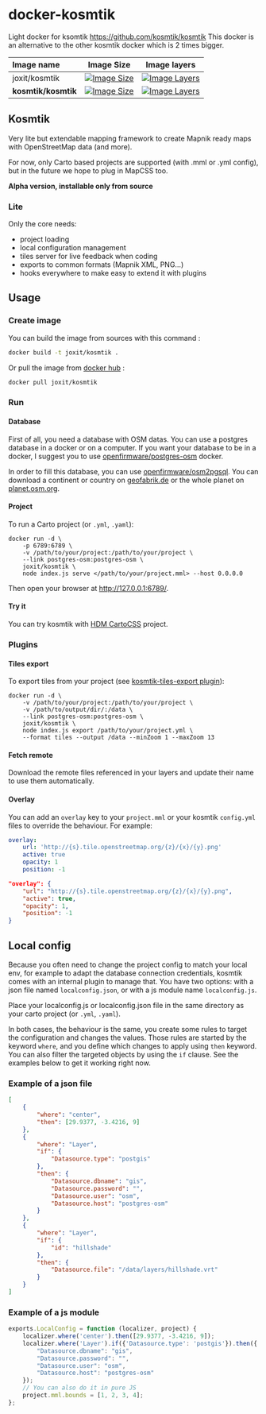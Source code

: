 # docker-kosmtik
Light docker for ksomtik https://github.com/kosmtik/kosmtik
This docker is an alternative to the other kosmtik docker which is 2 times bigger.

| Image name | Image Size | Image layers |
| :---- | ---- | ---- |
| joxit/kosmtik | [![Image Size](https://img.shields.io/imagelayers/image-size/joxit/kosmtik/latest.svg)](https://imagelayers.io/?images=joxit/kosmtik:latest) | [![Image Layers](https://img.shields.io/imagelayers/layers/joxit/kosmtik/latest.svg)](https://imagelayers.io/?images=joxit/kosmtik:latest)
| **kosmtik/kosmtik** | [![Image Size](https://img.shields.io/imagelayers/image-size/kosmtik/kosmtik/latest.svg)](https://imagelayers.io/?images=kosmtik/kosmtik:latest) | [![Image Layers](https://img.shields.io/imagelayers/layers/kosmtik/kosmtik/latest.svg)](https://imagelayers.io/?images=kosmtik/kosmtik:latest)

## Kosmtik

Very lite but extendable mapping framework to create Mapnik ready maps with
OpenStreetMap data (and more).

For now, only Carto based projects are supported (with .mml or .yml config),
but in the future we hope to plug in MapCSS too.

**Alpha version, installable only from source**

### Lite

Only the core needs:

- project loading
- local configuration management
- tiles server for live feedback when coding
- exports to common formats (Mapnik XML, PNG…)
- hooks everywhere to make easy to extend it with plugins

## Usage
### Create image
You can build the image from sources with this command :
```sh
docker build -t joxit/kosmtik .
```

Or pull the image from [docker hub](https://hub.docker.com/r/joxit/kosmtik/) :
```sh
docker pull joxit/kosmtik
```

### Run

#### Database

First of all, you need a database with OSM datas. You can use a postgres database in a docker or on a computer.
If you want your database to be in a docker, I suggest you to use [openfirmware/postgres-osm](https://hub.docker.com/r/openfirmware/postgres-osm/) docker.

In order to fill this database, you can use [openfirmware/osm2pgsql](https://hub.docker.com/r/openfirmware/osm2pgsql/). You can download a continent or country on [geofabrik.de](http://download.geofabrik.de/) or the whole planet on [planet.osm.org](http://planet.osm.org/).

#### Project

To run a Carto project (or `.yml`, `.yaml`):

```
docker run -d \
    -p 6789:6789 \
    -v /path/to/your/project:/path/to/your/project \
    --link postgres-osm:postgres-osm \
    joxit/kosmtik \
    node index.js serve </path/to/your/project.mml> --host 0.0.0.0
```

Then open your browser at http://127.0.0.1:6789/.

#### Try it

You can try kosmtik with [HDM CartoCSS](https://github.com/hotosm/HDM-CartoCSS) project.

### Plugins

#### Tiles export
To export tiles from your project (see [kosmtik-tiles-export plugin](https://github.com/kosmtik/kosmtik-tiles-export)):

```
docker run -d \
    -v /path/to/your/project:/path/to/your/project \
    -v /path/to/output/dir/:/data \
    --link postgres-osm:postgres-osm \
    joxit/kosmtik \
    node index.js export /path/to/your/project.yml \
    --format tiles --output /data --minZoom 1 --maxZoom 13
```
#### Fetch remote

Download the remote files referenced in your layers and update their name to use them automatically.

#### Overlay

You can add an `overlay` key to your `project.mml` or your kosmtik `config.yml`
files to override the behaviour. For example:

```yml
overlay:
    url: 'http://{s}.tile.openstreetmap.org/{z}/{x}/{y}.png'
    active: true
    opacity: 1
    position: -1
```

```json
"overlay": {
    "url": "http://{s}.tile.openstreetmap.org/{z}/{x}/{y}.png",
    "active": true,
    "opacity": 1,
    "position": -1
}
```
## Local config

Because you often need to change the project config to match your
local env, for example to adapt the database connection credentials,
kosmtik comes with an internal plugin to manage that. You have two
options: with a json file named `localconfig.json`, or with a js module
name `localconfig.js`.

Place your localconfig.js or localconfig.json file in the same directory as your 
carto project (or `.yml`, `.yaml`).

In both cases, the behaviour is the same, you create some rules to target
the configuration and changes the values. Those rules are started by the
keyword `where`, and you define which changes to apply using `then`
keyword. You can also filter the targeted objects by using the `if` clause.
See the examples below to get it working right now.

### Example of a json file
```json
[
    {
        "where": "center",
        "then": [29.9377, -3.4216, 9]
    },
    {
        "where": "Layer",
        "if": {
            "Datasource.type": "postgis"
        },
        "then": {
            "Datasource.dbname": "gis",
            "Datasource.password": "",
            "Datasource.user": "osm",
            "Datasource.host": "postgres-osm"
        }
    },
    {
        "where": "Layer",
        "if": {
            "id": "hillshade"
        },
        "then": {
            "Datasource.file": "/data/layers/hillshade.vrt"
        }
    }
]
```

### Example of a js module
```javascript
exports.LocalConfig = function (localizer, project) {
    localizer.where('center').then([29.9377, -3.4216, 9]);
    localizer.where('Layer').if({'Datasource.type': 'postgis'}).then({
        "Datasource.dbname": "gis",
        "Datasource.password": "",
        "Datasource.user": "osm",
        "Datasource.host": "postgres-osm"
    });
    // You can also do it in pure JS
    project.mml.bounds = [1, 2, 3, 4];
};

```
